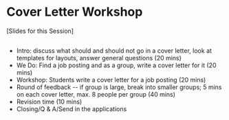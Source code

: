 # Cover Letter Workshop

[Slides for this Session]

## 

* Intro: discuss what should and should not go in a cover letter, look at templates for layouts, answer general questions (20 mins)
* We Do: Find a job posting and as a group, write a cover letter for it (20 mins)
* Workshop: Students write a cover letter for a job posting (20 mins)
* Round of feedback -- if group is large, break into smaller groups; 5 mins on each cover letter, max. 8 people per group (40 mins)
* Revision time (10 mins)
* Closing/Q & A/Send in the applications

